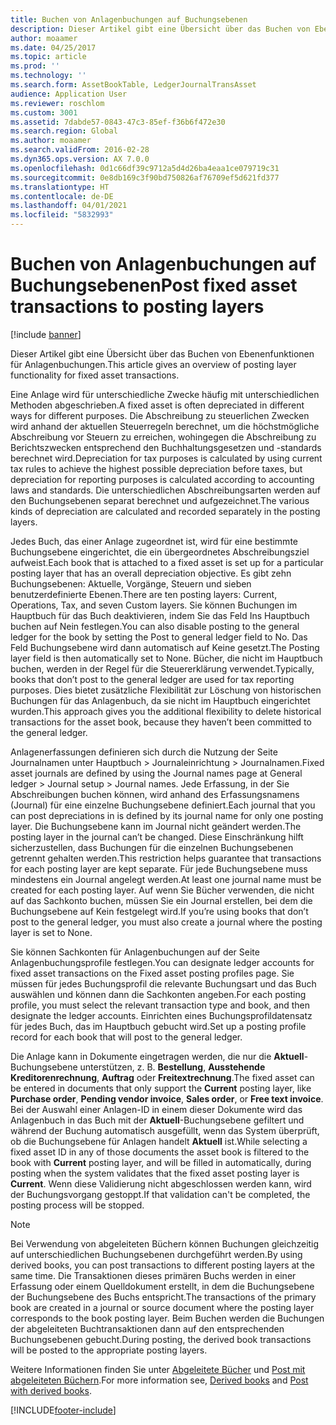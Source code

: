 ```yaml
---
title: Buchen von Anlagenbuchungen auf Buchungsebenen
description: Dieser Artikel gibt eine Übersicht über das Buchen von Ebenenfunktionen für Anlagenbuchungen.
author: moaamer
ms.date: 04/25/2017
ms.topic: article
ms.prod: ''
ms.technology: ''
ms.search.form: AssetBookTable, LedgerJournalTransAsset
audience: Application User
ms.reviewer: roschlom
ms.custom: 3001
ms.assetid: 7dabde57-0843-47c3-85ef-f36b6f472e30
ms.search.region: Global
ms.author: moaamer
ms.search.validFrom: 2016-02-28
ms.dyn365.ops.version: AX 7.0.0
ms.openlocfilehash: 0d1c66df39c9712a5d4d26ba4eaa1ce079719c31
ms.sourcegitcommit: 0e8db169c3f90bd750826af76709ef5d621fd377
ms.translationtype: HT
ms.contentlocale: de-DE
ms.lasthandoff: 04/01/2021
ms.locfileid: "5832993"
---
```

# <a name="post-fixed-asset-transactions-to-posting-layers"></a><span data-ttu-id="eaa07-103">Buchen von Anlagenbuchungen auf Buchungsebenen</span><span class="sxs-lookup"><span data-stu-id="eaa07-103">Post fixed asset transactions to posting layers</span></span>

[!include [banner](../includes/banner.md)]

<span data-ttu-id="eaa07-104">Dieser Artikel gibt eine Übersicht über das Buchen von Ebenenfunktionen für Anlagenbuchungen.</span><span class="sxs-lookup"><span data-stu-id="eaa07-104">This article gives an overview of posting layer functionality for fixed asset transactions.</span></span>

<span data-ttu-id="eaa07-105">Eine Anlage wird für unterschiedliche Zwecke häufig mit unterschiedlichen Methoden abgeschrieben.</span><span class="sxs-lookup"><span data-stu-id="eaa07-105">A fixed asset is often depreciated in different ways for different purposes.</span></span> <span data-ttu-id="eaa07-106">Die Abschreibung zu steuerlichen Zwecken wird anhand der aktuellen Steuerregeln berechnet, um die höchstmögliche Abschreibung vor Steuern zu erreichen, wohingegen die Abschreibung zu Berichtszwecken entsprechend den Buchhaltungsgesetzen und -standards berechnet wird.</span><span class="sxs-lookup"><span data-stu-id="eaa07-106">Depreciation for tax purposes is calculated by using current tax rules to achieve the highest possible depreciation before taxes, but depreciation for reporting purposes is calculated according to accounting laws and standards.</span></span> <span data-ttu-id="eaa07-107">Die unterschiedlichen Abschreibungsarten werden auf den Buchungsebenen separat berechnet und aufgezeichnet.</span><span class="sxs-lookup"><span data-stu-id="eaa07-107">The various kinds of depreciation are calculated and recorded separately in the posting layers.</span></span>

<span data-ttu-id="eaa07-108">Jedes Buch, das einer Anlage zugeordnet ist, wird für eine bestimmte Buchungsebene eingerichtet, die ein übergeordnetes Abschreibungsziel aufweist.</span><span class="sxs-lookup"><span data-stu-id="eaa07-108">Each book that is attached to a fixed asset is set up for a particular posting layer that has an overall depreciation objective.</span></span> <span data-ttu-id="eaa07-109">Es gibt zehn Buchungsebenen: Aktuelle, Vorgänge, Steuern und sieben benutzerdefinierte Ebenen.</span><span class="sxs-lookup"><span data-stu-id="eaa07-109">There are ten posting layers: Current, Operations, Tax, and seven Custom layers.</span></span> <span data-ttu-id="eaa07-110">Sie können Buchungen im Hauptbuch für das Buch deaktivieren, indem Sie das Feld Ins Hauptbuch buchen auf Nein festlegen.</span><span class="sxs-lookup"><span data-stu-id="eaa07-110">You can also disable posting to the general ledger for the book by setting the Post to general ledger field to No.</span></span> <span data-ttu-id="eaa07-111">Das Feld Buchungsebene wird dann automatisch auf Keine gesetzt.</span><span class="sxs-lookup"><span data-stu-id="eaa07-111">The Posting layer field is then automatically set to None.</span></span> <span data-ttu-id="eaa07-112">Bücher, die nicht im Hauptbuch buchen, werden in der Regel für die Steuererklärung verwendet.</span><span class="sxs-lookup"><span data-stu-id="eaa07-112">Typically, books that don’t post to the general ledger are used for tax reporting purposes.</span></span> <span data-ttu-id="eaa07-113">Dies bietet zusätzliche Flexibilität zur Löschung von historischen Buchungen für das Anlagenbuch, da sie nicht im Hauptbuch eingerichtet wurden.</span><span class="sxs-lookup"><span data-stu-id="eaa07-113">This approach gives you the additional flexibility to delete historical transactions for the asset book, because they haven’t been committed to the general ledger.</span></span>

<span data-ttu-id="eaa07-114">Anlagenerfassungen definieren sich durch die Nutzung der Seite  Journalnamen unter Hauptbuch > Journaleinrichtung > Journalnamen.</span><span class="sxs-lookup"><span data-stu-id="eaa07-114">Fixed asset journals are defined by using the Journal names page at General ledger > Journal setup > Journal names.</span></span> <span data-ttu-id="eaa07-115">Jede Erfassung, in der Sie Abschreibungen buchen können, wird anhand des Erfassungsnamens (Journal) für eine einzelne Buchungsebene definiert.</span><span class="sxs-lookup"><span data-stu-id="eaa07-115">Each journal that you can post depreciations in is defined by its journal name for only one posting layer.</span></span> <span data-ttu-id="eaa07-116">Die Buchungsebene kann im Journal nicht geändert werden.</span><span class="sxs-lookup"><span data-stu-id="eaa07-116">The posting layer in the journal can’t be changed.</span></span> <span data-ttu-id="eaa07-117">Diese Einschränkung hilft sicherzustellen, dass Buchungen für die einzelnen Buchungsebenen getrennt gehalten werden.</span><span class="sxs-lookup"><span data-stu-id="eaa07-117">This restriction helps guarantee that transactions for each posting layer are kept separate.</span></span> <span data-ttu-id="eaa07-118">Für jede Buchungsebene muss mindestens ein Journal angelegt werden.</span><span class="sxs-lookup"><span data-stu-id="eaa07-118">At least one journal name must be created for each posting layer.</span></span> <span data-ttu-id="eaa07-119">Auf wenn Sie Bücher verwenden, die nicht auf das Sachkonto buchen, müssen Sie ein Journal erstellen, bei dem die Buchungsebene auf Kein festgelegt wird.</span><span class="sxs-lookup"><span data-stu-id="eaa07-119">If you’re using books that don’t post to the general ledger, you must also create a journal where the posting layer is set to None.</span></span>

<span data-ttu-id="eaa07-120">Sie können Sachkonten für Anlagenbuchungen auf der Seite Anlagenbuchungsprofile festlegen.</span><span class="sxs-lookup"><span data-stu-id="eaa07-120">You can designate ledger accounts for fixed asset transactions on the Fixed asset posting profiles page.</span></span> <span data-ttu-id="eaa07-121">Sie müssen für jedes Buchungsprofil die relevante Buchungsart und das Buch auswählen und können dann die Sachkonten angeben.</span><span class="sxs-lookup"><span data-stu-id="eaa07-121">For each posting profile, you must select the relevant transaction type and book, and then designate the ledger accounts.</span></span> <span data-ttu-id="eaa07-122">Einrichten eines Buchungsprofildatensatz für jedes Buch, das im Hauptbuch gebucht wird.</span><span class="sxs-lookup"><span data-stu-id="eaa07-122">Set up a posting profile record for each book that will post to the general ledger.</span></span>

<span data-ttu-id="eaa07-123">Die Anlage kann in Dokumente eingetragen werden, die nur die **Aktuell**-Buchungsebene unterstützen, z. B. **Bestellung**, **Ausstehende Kreditorenrechnung**, **Auftrag** oder **Freitextrechnung**.</span><span class="sxs-lookup"><span data-stu-id="eaa07-123">The fixed asset can be entered in documents that only support the **Current** posting layer, like **Purchase order**, **Pending vendor invoice**, **Sales order**, or **Free text invoice**.</span></span> <span data-ttu-id="eaa07-124">Bei der Auswahl einer Anlagen-ID in einem dieser Dokumente wird das Anlagenbuch in das Buch mit der **Aktuell**-Buchungsebene gefiltert und während der Buchung automatisch ausgefüllt, wenn das System überprüft, ob die Buchungsebene für Anlagen handelt **Aktuell** ist.</span><span class="sxs-lookup"><span data-stu-id="eaa07-124">While selecting a fixed asset ID in any of those documents the asset book is filtered to the book with **Current** posting layer, and will be filled in automatically, during posting when the system validates that the fixed asset posting layer is **Current**.</span></span> <span data-ttu-id="eaa07-125">Wenn diese Validierung nicht abgeschlossen werden kann, wird der Buchungsvorgang gestoppt.</span><span class="sxs-lookup"><span data-stu-id="eaa07-125">If that validation can't be completed, the posting process will be stopped.</span></span> 

> [!NOTE] 
> <span data-ttu-id="eaa07-126">Bei Verwendung von abgeleiteten Büchern können Buchungen gleichzeitig auf unterschiedlichen Buchungsebenen durchgeführt werden.</span><span class="sxs-lookup"><span data-stu-id="eaa07-126">By using derived books, you can post transactions to different posting layers at the same time.</span></span> <span data-ttu-id="eaa07-127">Die Transaktionen dieses primären Buchs werden in einer Erfassung oder einem Quelldokument erstellt, in dem die Buchungsebene der Buchungsebene des Buchs entspricht.</span><span class="sxs-lookup"><span data-stu-id="eaa07-127">The transactions of the primary book are created in a journal or source document where the posting layer corresponds to the book posting layer.</span></span> <span data-ttu-id="eaa07-128">Beim Buchen werden die Buchungen der abgeleiteten Buchtransaktionen dann auf den entsprechenden Buchungsebenen gebucht.</span><span class="sxs-lookup"><span data-stu-id="eaa07-128">During posting, the derived book transactions will be posted to the appropriate posting layers.</span></span> 


<span data-ttu-id="eaa07-129">Weitere Informationen finden Sie unter [Abgeleitete Bücher](derived-books.md) und [Post mit abgeleiteten Büchern](post-derived-value-models.md).</span><span class="sxs-lookup"><span data-stu-id="eaa07-129">For more information see, [Derived books](derived-books.md) and [Post with derived books](post-derived-value-models.md).</span></span>





[!INCLUDE[footer-include](../../includes/footer-banner.md)]